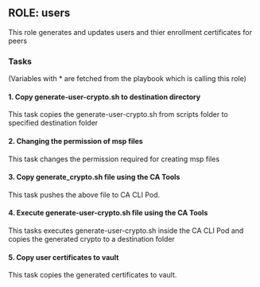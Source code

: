 [//]: # (##############################################################################################)
[//]: # (Copyright Accenture. All Rights Reserved.)
[//]: # (SPDX-License-Identifier: Apache-2.0)
[//]: # (##############################################################################################)

## ROLE: users
This role generates and updates users and thier enrollment certificates for peers

### Tasks
(Variables with * are fetched from the playbook which is calling this role)
#### 1. Copy generate-user-crypto.sh to destination directory
This task copies the generate-user-crypto.sh from scripts folder to  specified destination folder

#### 2. Changing the permission of msp files
This task changes the permission required for creating msp files

#### 3. Copy generate_crypto.sh file using the CA Tools
This task pushes the above file to CA CLI Pod.

#### 4. Execute generate-user-crypto.sh file using the CA Tools 
This tasks executes generate-user-crypto.sh inside the CA CLI Pod and copies the generated crypto to a destination folder

#### 5. Copy user certificates to vault
This task copies the generated certificates to vault.
